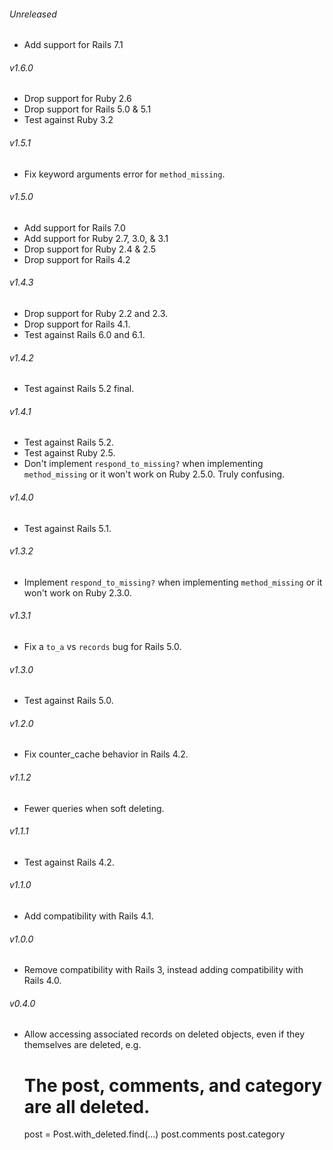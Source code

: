 ###### Unreleased

* Add support for Rails 7.1

###### v1.6.0

* Drop support for Ruby 2.6
* Drop support for Rails 5.0 & 5.1
* Test against Ruby 3.2

###### v1.5.1

* Fix keyword arguments error for `method_missing`.

###### v1.5.0

* Add support for Rails 7.0
* Add support for Ruby 2.7, 3.0, & 3.1
* Drop support for Ruby 2.4 & 2.5
* Drop support for Rails 4.2

###### v1.4.3

* Drop support for Ruby 2.2 and 2.3.
* Drop support for Rails 4.1.
* Test against Rails 6.0 and 6.1.

###### v1.4.2

* Test against Rails 5.2 final.

###### v1.4.1

* Test against Rails 5.2.
* Test against Ruby 2.5.
* Don't implement `respond_to_missing?` when implementing `method_missing` or it
  won't work on Ruby 2.5.0. Truly confusing.

###### v1.4.0

* Test against Rails 5.1.

###### v1.3.2

* Implement `respond_to_missing?` when implementing `method_missing` or it
  won't work on Ruby 2.3.0.

###### v1.3.1

* Fix a `to_a` vs `records` bug for Rails 5.0.

###### v1.3.0

* Test against Rails 5.0.

###### v1.2.0

* Fix counter_cache behavior in Rails 4.2.

###### v1.1.2

* Fewer queries when soft deleting.

###### v1.1.1

* Test against Rails 4.2.

###### v1.1.0

* Add compatibility with Rails 4.1.

###### v1.0.0

* Remove compatibility with Rails 3, instead adding compatibility with
  Rails 4.0.

###### v0.4.0

* Allow accessing associated records on deleted objects, even if they themselves
  are deleted, e.g.

    # The post, comments, and category are all deleted.
    post = Post.with_deleted.find(...)
    post.comments
    post.category
